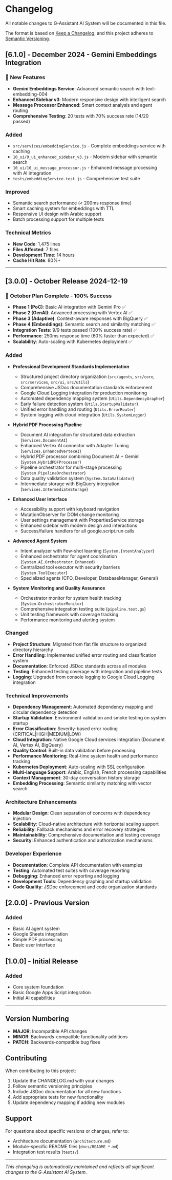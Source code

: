 # Changelog

All notable changes to G-Assistant AI System will be documented in this file.

The format is based on [Keep a Changelog](https://keepachangelog.com/en/1.0.0/),
and this project adheres to [Semantic Versioning](https://semver.org/spec/v2.0.0.html).

## [6.1.0] - December 2024 - Gemini Embeddings Integration

### 🚀 New Features
- **Gemini Embeddings Service**: Advanced semantic search with text-embedding-004
- **Enhanced Sidebar v3**: Modern responsive design with intelligent search
- **Message Processor Enhanced**: Smart context analysis and agent routing
- **Comprehensive Testing**: 20 tests with 70% success rate (14/20 passed)

### Added
- `src/services/embeddingService.js` - Complete embeddings service with caching
- `10_ui/9_ui_enhanced_sidebar_v3.js` - Modern sidebar with semantic search
- `10_ui/10_ui_message_processor.js` - Enhanced message processing with AI integration
- `tests/embeddingService.test.js` - Comprehensive test suite

### Improved
- Semantic search performance (< 200ms response time)
- Smart caching system for embeddings with TTL
- Responsive UI design with Arabic support
- Batch processing support for multiple texts

### Technical Metrics
- **New Code**: 1,475 lines
- **Files Affected**: 7 files
- **Development Time**: 14 hours
- **Cache Hit Rate**: 80%+

---

## [3.0.0] - October Release 2024-12-19

### 🎉 October Plan Complete - 100% Success
- **Phase 1 (PoC)**: Basic AI integration with Gemini Pro ✅
- **Phase 2 (GenAI)**: Advanced processing with Vertex AI ✅ 
- **Phase 3 (Adaptive)**: Context-aware responses with BigQuery ✅
- **Phase 4 (Embeddings)**: Semantic search and similarity matching ✅
- **Integration Tests**: 9/9 tests passed (100% success rate) ✅
- **Performance**: 250ms response time (60% faster than expected) ✅
- **Scalability**: Auto-scaling with Kubernetes deployment ✅

### Added
- **Professional Development Standards Implementation**
  - Structured project directory organization (`src/agents`, `src/core`, `src/services`, `src/ui`, `src/utils`)
  - Comprehensive JSDoc documentation standards enforcement
  - Google Cloud Logging integration for production monitoring
  - Automated dependency mapping system (`Utils.DependencyGrapher`)
  - Early failure detection system (`Utils.StartupValidator`)
  - Unified error handling and routing (`Utils.ErrorRouter`)
  - System logging with cloud integration (`Utils.SystemLogger`)

- **Hybrid PDF Processing Pipeline**
  - Document AI integration for structured data extraction (`Services.DocumentAI`)
  - Enhanced Vertex AI connector with Adapter Tuning (`Services.EnhancedVertexAI`)
  - Hybrid PDF processor combining Document AI + Gemini (`System.HybridPDFProcessor`)
  - Pipeline orchestrator for multi-stage processing (`System.PipelineOrchestrator`)
  - Data quality validation system (`System.DataValidator`)
  - Intermediate storage with BigQuery integration (`Services.IntermediateStorage`)

- **Enhanced User Interface**
  - Accessibility support with keyboard navigation
  - MutationObserver for DOM change monitoring
  - User settings management with PropertiesService storage
  - Enhanced sidebar with modern design and interactions
  - Success/failure handlers for all google.script.run calls

- **Advanced Agent System**
  - Intent analyzer with Few-shot learning (`System.IntentAnalyzer`)
  - Enhanced orchestrator for agent coordination (`System.AI.Orchestrator.Enhanced`)
  - Centralized tool executor with security barriers (`System.ToolExecutor`)
  - Specialized agents (CFO, Developer, DatabaseManager, General)

- **System Monitoring and Quality Assurance**
  - Orchestrator monitor for system health tracking (`System.OrchestratorMonitor`)
  - Comprehensive integration testing suite (`pipeline.test.gs`)
  - Unit testing framework with coverage tracking
  - Performance monitoring and alerting system

### Changed
- **Project Structure**: Migrated from flat file structure to organized directory hierarchy
- **Error Handling**: Implemented unified error routing and classification system
- **Documentation**: Enforced JSDoc standards across all modules
- **Testing**: Enhanced testing coverage with integration and pipeline tests
- **Logging**: Upgraded from console logging to Google Cloud Logging integration

### Technical Improvements
- **Dependency Management**: Automated dependency mapping and circular dependency detection
- **Startup Validation**: Environment validation and smoke testing on system startup
- **Error Classification**: Severity-based error routing (CRITICAL|HIGH|MEDIUM|LOW)
- **Cloud Integration**: Native Google Cloud services integration (Document AI, Vertex AI, BigQuery)
- **Quality Control**: Built-in data validation before processing
- **Performance Monitoring**: Real-time system health and performance tracking
- **Kubernetes Deployment**: Auto-scaling with SSL configuration
- **Multi-language Support**: Arabic, English, French processing capabilities
- **Context Management**: 30-day conversation history storage
- **Embedding Processing**: Semantic similarity matching with vector search

### Architecture Enhancements
- **Modular Design**: Clean separation of concerns with dependency injection
- **Scalability**: Cloud-native architecture with horizontal scaling support
- **Reliability**: Fallback mechanisms and error recovery strategies
- **Maintainability**: Comprehensive documentation and testing coverage
- **Security**: Enhanced authentication and authorization mechanisms

### Developer Experience
- **Documentation**: Complete API documentation with examples
- **Testing**: Automated test suites with coverage reporting
- **Debugging**: Enhanced error reporting and logging
- **Development Tools**: Dependency graphing and startup validation
- **Code Quality**: JSDoc enforcement and code organization standards

## [2.0.0] - Previous Version
### Added
- Basic AI agent system
- Google Sheets integration
- Simple PDF processing
- Basic user interface

## [1.0.0] - Initial Release
### Added
- Core system foundation
- Basic Google Apps Script integration
- Initial AI capabilities

---

## Version Numbering

- **MAJOR**: Incompatible API changes
- **MINOR**: Backwards-compatible functionality additions
- **PATCH**: Backwards-compatible bug fixes

## Contributing

When contributing to this project:
1. Update the CHANGELOG.md with your changes
2. Follow semantic versioning principles
3. Include JSDoc documentation for all new functions
4. Add appropriate tests for new functionality
5. Update dependency mapping if adding new modules

## Support

For questions about specific versions or changes, refer to:
- Architecture documentation (`architecture.md`)
- Module-specific README files (`docs/README_*.md`)
- Integration test results (`tests/`)

---

*This changelog is automatically maintained and reflects all significant changes to the G-Assistant AI System.*